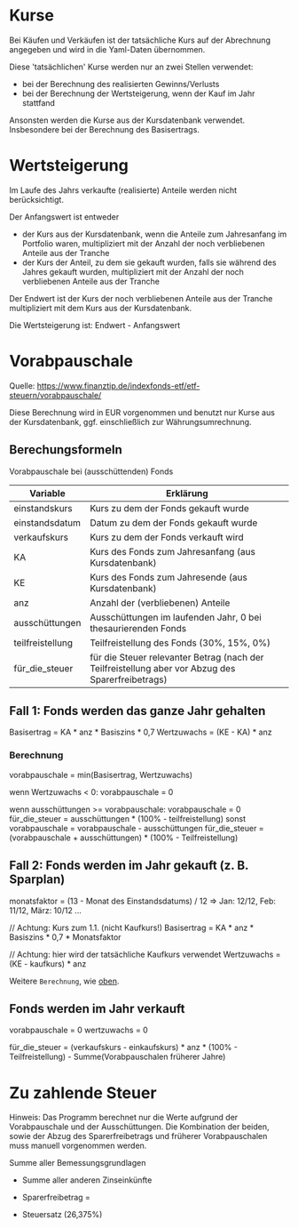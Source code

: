 # Kurse

Bei Käufen und Verkäufen ist der tatsächliche Kurs auf der Abrechnung angegeben und wird in die Yaml-Daten übernommen.

Diese 'tatsächlichen' Kurse werden nur an zwei Stellen verwendet:
* bei der Berechnung des realisierten Gewinns/Verlusts
* bei der Berechnung der Wertsteigerung, wenn der Kauf im Jahr stattfand

Ansonsten werden die Kurse aus der Kursdatenbank verwendet.
Insbesondere bei der Berechnung des Basisertrags.

# Wertsteigerung

Im Laufe des Jahrs verkaufte (realisierte) Anteile werden nicht berücksichtigt.

Der Anfangswert ist entweder
* der Kurs aus der Kursdatenbank, wenn die Anteile zum Jahresanfang im Portfolio waren, multipliziert mit der Anzahl der noch verbliebenen Anteile aus der Tranche
* der Kurs der Anteil, zu dem sie gekauft wurden, falls sie während des Jahres gekauft wurden, multipliziert mit der Anzahl der noch verbliebenen Anteile aus der Tranche

Der Endwert ist der Kurs der noch verbliebenen Anteile aus der Tranche multipliziert mit dem Kurs aus der Kursdatenbank.

Die Wertsteigerung ist: Endwert - Anfangswert

# Vorabpauschale

Quelle: https://www.finanztip.de/indexfonds-etf/etf-steuern/vorabpauschale/

Diese Berechnung wird in EUR vorgenommen und benutzt nur Kurse aus der Kursdatenbank, ggf. einschließlich zur Währungsumrechnung.

## Berechungsformeln

Vorabpauschale bei (ausschüttenden) Fonds

| Variable            | Erklärung
| ------------------- | --------------------------------------------
| einstandskurs       | Kurs zu dem der Fonds gekauft wurde
| einstandsdatum      | Datum zu dem der Fonds gekauft wurde
| verkaufskurs        | Kurs zu dem der Fonds verkauft wird
| KA                  | Kurs des Fonds zum Jahresanfang (aus Kursdatenbank)
| KE                  | Kurs des Fonds zum Jahresende (aus Kursdatenbank)
| anz                 | Anzahl der (verbliebenen) Anteile
| ausschüttungen      | Ausschüttungen im laufenden Jahr, 0 bei thesaurierenden Fonds
| teilfreistellung    | Teilfreistellung des Fonds (30%, 15%, 0%)
| für_die_steuer      | für die Steuer relevanter Betrag (nach der Teilfreistellung aber vor Abzug des Sparerfreibetrags)

## Fall 1: Fonds werden das ganze Jahr gehalten

Basisertrag = KA * anz * Basiszins * 0,7
Wertzuwachs = (KE - KA) * anz

### Berechnung

vorabpauschale = min(Basisertrag, Wertzuwachs)

wenn Wertzuwachs < 0:
  vorabpauschale = 0

wenn ausschüttungen >= vorabpauschale:
  vorabpauschale = 0
  für_die_steuer = ausschüttungen * (100% - teilfreistellung)
sonst
  vorabpauschale = vorabpauschale - ausschüttungen
  für_die_steuer = (vorabpauschale + ausschüttungen) * (100% - Teilfreistellung)

## Fall 2: Fonds werden im Jahr gekauft (z. B. Sparplan)

monatsfaktor = (13 - Monat des Einstandsdatums) / 12
=> Jan: 12/12, Feb: 11/12, März: 10/12 ...

// Achtung: Kurs zum 1.1. (nicht Kaufkurs!)
Basisertrag = KA * anz * Basiszins * 0,7 * Monatsfaktor

// Achtung: hier wird der tatsächliche Kaufkurs verwendet
Wertzuwachs = (KE - kaufkurs) * anz

Weitere `Berechnung`, wie [oben](#Berechnung).

## Fonds werden im Jahr verkauft

vorabpauschale = 0
wertzuwachs = 0

für_die_steuer = (verkaufskurs - einkaufskurs) * anz * (100% - Teilfreistellung) - Summe(Vorabpauschalen früherer Jahre)

# Zu zahlende Steuer

Hinweis:
Das Programm berechnet nur die Werte aufgrund der Vorabpauschale und der Ausschüttungen. Die Kombination der beiden, sowie der Abzug des Sparerfreibetrags und früherer Vorabpauschalen muss manuell vorgenommen werden.

  Summe aller Bemessungsgrundlagen
+ Summe aller anderen Zinseinkünfte
- Sparerfreibetrag
=
* Steuersatz (26,375%)

